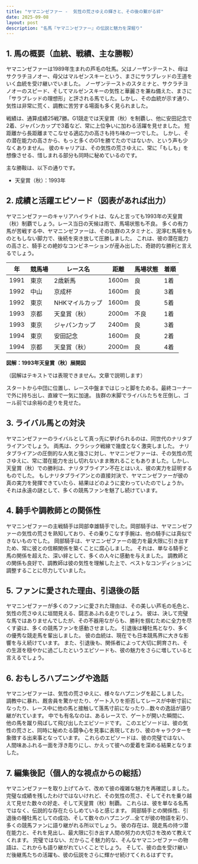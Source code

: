 ```yaml
---
title: "ヤマニンゼファー -  気性の荒さゆえの輝きと、その後の繋がる絆"
date: 2025-09-08
layout: post
description: "名馬『ヤマニンゼファー』の伝説と魅力を深堀り"
---
```


## 1. 馬の概要（血統、戦績、主な勝鞍）

ヤマニンゼファーは1989年生まれの芦毛の牡馬。父はノーザンテースト、母はサクラチヨノオー、母父はマルゼンスキーという、まさにサラブレッドの王道をいく血統を受け継いでいました。  ノーザンテーストのスタミナと、サクラチヨノオーのスピード、そしてマルゼンスキーの気性と華麗さを兼ね備えた、まさに「サラブレッドの理想形」と評される馬でした。しかし、その血統が示す通り、気性は非常に荒く、調教に苦労する場面も多く見られました。

戦績は、通算成績25戦7勝。G1競走では天皇賞（秋）を制覇し、他に安田記念で2着、ジャパンカップで3着など、常に上位争いに加わる活躍を見せました。  短距離から長距離までこなせる適応力の高さも持ち味の一つでした。  しかし、その潜在能力の高さから、もっと多くのG1を勝てたのではないか、という声も少なくありません。 彼のキャリアは、その気性の荒さゆえに、常に「もしも」を想像させる、惜しまれる部分も同時に秘めているのです。

主な勝鞍は、以下の通りです。

* 天皇賞（秋）：1993年


## 2. 成績と活躍エピソード（図表があれば出力）

ヤマニンゼファーのキャリアハイライトは、なんと言っても1993年の天皇賞（秋）制覇でしょう。レース当日の天候は雨で、馬場状態も不良。  多くの有力馬が苦戦する中、ヤマニンゼファーは、その抜群のスタミナと、泥濘む馬場をものともしない脚力で、後続を突き放して圧勝しました。  これは、彼の潜在能力の高さと、騎手との絶妙なコンビネーションが産み出した、奇跡的な勝利と言えるでしょう。

| 年 | 競馬場 | レース名 | 距離 | 馬場状態 | 着順 |
|---|---|---|---|---|---|
| 1991 | 東京 | 2歳新馬 | 1600m | 良 | 1着 |
| 1992 | 中山 | 京成杯 | 1600m | 良 | 3着 |
| 1992 | 東京 | NHKマイルカップ | 1600m | 良 | 5着 |
| 1993 | 京都 | 天皇賞（秋） | 2000m | 不良 | 1着 |
| 1993 | 東京 | ジャパンカップ | 2400m | 良 | 3着 |
| 1994 | 東京 | 安田記念 | 1600m | 良 | 2着 |
| 1994 | 京都 | 天皇賞（秋） | 2000m | 良 | 4着 |


**図解：1993年天皇賞（秋）展開図**

（図解はテキストでは表現できません。文章で説明します）

スタートから中団に位置し、レース中盤まではじっと脚をためる。最終コーナーで外に持ち出し、直線で一気に加速。  抜群の末脚でライバルたちを圧倒し、ゴール前では余裕の走りを見せた。


## 3. ライバル馬との対決

ヤマニンゼファーのライバルとして真っ先に挙げられるのは、同世代のナリタブライアンでしょう。  両馬は、クラシック戦線で幾度となく激突しました。  ナリタブライアンの圧倒的な人気と強さに対し、ヤマニンゼファーは、その気性の荒さゆえに、常に潜在能力を出し切れないまま敗れることもありました。しかし、天皇賞（秋）での勝利は、ナリタブライアン不在とはいえ、彼の実力を証明するものでした。  もしナリタブライアンとの直接対決で、ヤマニンゼファーが彼の真の実力を発揮できていたら、結果はどのように変わっていたのでしょうか。  それは永遠の謎として、多くの競馬ファンを魅了し続けています。


## 4. 騎手や調教師との関係性

ヤマニンゼファーの主戦騎手は岡部幸雄騎手でした。岡部騎手は、ヤマニンゼファーの気性の荒さを熟知しており、その乗りこなす手腕は、他の騎手には真似できないものでした。  岡部騎手は、ヤマニンゼファーの能力を最大限に引き出すため、常に彼との信頼関係を築くことに腐心しました。  それは、単なる騎手と馬の関係を超えた、深い絆として、多くの人々に感動を与えました。  調教師との関係も良好で、調教師は彼の気性を理解した上で、ベストなコンディションに調整することに尽力していました。


## 5. ファンに愛された理由、引退後の話

ヤマニンゼファーが多くのファンに愛された理由は、その美しい芦毛の毛色と、気性の荒さゆえに垣間見える、闘志あふれる走りでしょう。  彼は、決して完璧な馬ではありませんでしたが、その不器用ながらも、勝利を掴むために全力を尽くす姿は、多くの競馬ファンを感動させました。  引退後は種牡馬となり、多くの優秀な競走馬を輩出しました。  彼の血統は、現在でも日本競馬界に大きな影響を与え続けています。  また、引退後も、関係者によって大切に飼育され、その生涯を穏やかに過ごしたというエピソードも、彼の魅力をさらに増していると言えるでしょう。


## 6. おもしろハプニングや逸話

ヤマニンゼファーは、気性の荒さゆえに、様々なハプニングを起こしました。  調教中に暴れ、厩舎員を驚かせたり、ゲート入りを拒否してレースが中断寸前になったり、レース中に他の馬と接触して落馬寸前になったり…数々の逸話が語り継がれています。  中でも有名なのは、あるレースで、ゲートが開いた瞬間に、他の馬を蹴り飛ばして飛び出したエピソードです。  このエピソードは、彼の気性の荒さと、同時に秘めたる闘争心を見事に表現しており、彼のキャラクターを象徴する出来事となっています。  これらのエピソードは、彼の完璧ではない、人間味あふれる一面を浮き彫りにし、かえって彼への愛着を深める結果となりました。


## 7. 編集後記（個人的な視点からの総括）

ヤマニンゼファーを取り上げてみて、改めて彼の複雑な魅力を再確認しました。  完璧な成績を残したわけではないけれど、その気性の荒さ、そしてそれを乗り越えて見せた数々の好走、そして天皇賞（秋）制覇。  これらは、彼を単なる名馬ではなく、伝説的な存在たらしめていると感じます。  岡部騎手との関係性、引退後の種牡馬としての成功、そして数々のハプニング…全てが彼の物語を彩り、多くの競馬ファンに語り継がれる所以でしょう。  彼の存在は、競走馬の持つ潜在能力と、それを見出し、最大限に引き出す人間の努力の大切さを改めて教えてくれます。  完璧ではない、だからこそ魅力的な、そんなヤマニンゼファーの物語は、これからも語り継がれていくことでしょう。  そして、彼の血を受け継いだ後継馬たちの活躍も、彼の伝説をさらに輝かせ続けてくれるはずです。
